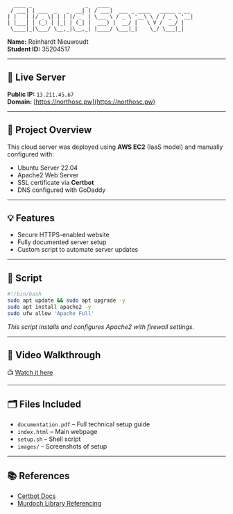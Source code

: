 ```
  ____ _                 _   ____                           
 / ___| | ___  _   _  __| | / ___|  ___ _ ____   _____ _ __ 
| |   | |/ _ \| | | |/ _` | \___ \ / _ \ '__\ \ / / _ \ '__|
| |___| | (_) | |_| | (_| |  ___) |  __/ |   \ V /  __/ |   
 \____|_|\___/ \__,_|\__,_| |____/ \___|_|    \_/ \___|_|   
```

**Name:** Reinhardt Nieuwoudt     
**Student ID:** 35204517  

---

## 🔗 Live Server
**Public IP:** `13.211.45.67`  
**Domain:** [https://northosc.pw](https://northosc.pw)

---

## 📄 Project Overview
This cloud server was deployed using **AWS EC2** (IaaS model) and manually configured with:
- Ubuntu Server 22.04
- Apache2 Web Server
- SSL certificate via **Certbot**
- DNS configured with GoDaddy

---

## 💡 Features
- Secure HTTPS-enabled website
- Fully documented server setup
- Custom script to automate server updates

---

## 🧠 Script
```bash
#!/bin/bash
sudo apt update && sudo apt upgrade -y
sudo apt install apache2 -y
sudo ufw allow 'Apache Full'
```

_This script installs and configures Apache2 with firewall settings._

---

## 🎥 Video Walkthrough
📺 [Watch it here](https://youtu.be/example)

---

## 🗂️ Files Included
- `documentation.pdf` – Full technical setup guide
- `index.html` – Main webpage
- `setup.sh` – Shell script
- `images/` – Screenshots of setup

---

## 📚 References
- [Certbot Docs](https://certbot.eff.org/)
- [Murdoch Library Referencing](http://library.murdoch.edu.au/Students/Referencing/)
